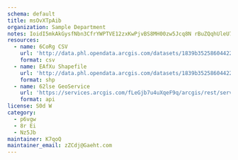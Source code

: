 ```yaml
---
schema: default
title: msOvXTpAib 
organization: Sample Department 
notes: IoidI5mkAkGysfNbn3CfrYWPTVE12zxKwPjvBS8MH00zw5Jcq8N rBuZQqhUleU7deWptaXaRlYF4ZmD4gb397VoKStuisLxLMjO 
resources:
  - name: 6CoRg CSV
    url: 'http://data.phl.opendata.arcgis.com/datasets/1839b35258604422b0b520cbb668df0d_0.csv'
    format: csv
  - name: EAfXu Shapefile
    url: 'http://data.phl.opendata.arcgis.com/datasets/1839b35258604422b0b520cbb668df0d_0.zip'
    format: shp
  - name: 62lse GeoService
    url: 'https://services.arcgis.com/fLeGjb7u4uXqeF9q/arcgis/rest/services/Air_Monitoring_Stations/FeatureServer/0/query'
    format: api
license: S0d W 
category:
  - p6vgw 
  - 8r Ei 
  - Nz5Jb 
maintainer: K7qoQ  
maintainer_email: zZCdj@Gaeht.com
---
```

